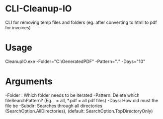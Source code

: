 CLI-Cleanup-IO
==============

CLI for removing temp files and folders (eg. after converting to html to pdf for invoices)


Usage
=====

CleanupIO.exe -Folder="C:\GeneratedPDF" -Pattern="*.*" -Days="10"

Arguments 
=====

-Folder : Which folder needs to be iterated
-Pattern: Delete which fileSearchPattern? (Eg. *.* = all, *.pdf = all pdf files)
-Days: How old must the file be
-Subdir: Searches through all directories (SearchOption.AllDirectories),  (default: SearchOption.TopDirectoryOnly)
